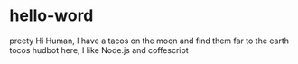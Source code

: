 hello-word
==========

preety
Hi Human,
I have a tacos on the moon and find them far to the earth tocos
hudbot here, I like Node.js and coffescript
